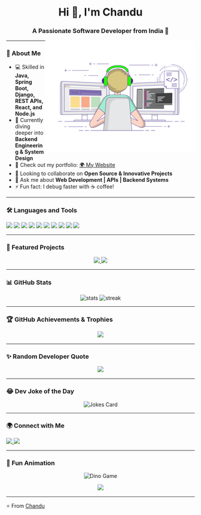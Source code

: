 <!-- Profile README for GitHub -->

<h1 align="center">Hi 👋, I'm Chandu</h1>
<h3 align="center">A Passionate Software Developer from India 🚀</h3>

<img align="right" alt="Coding" width="400" src="https://raw.githubusercontent.com/devSouvik/devSouvik/master/gif3.gif">

---

### 🌟 About Me
- 💻 Skilled in **Java, Spring Boot, Django, REST APIs, React, and Node.js**  
- 🌱 Currently diving deeper into **Backend Engineering & System Design**  
- 🔗 Check out my portfolio: [🌍 My Website](https://chandu-portfolioo.vercel.app/)  
- 👯 Looking to collaborate on **Open Source & Innovative Projects**  
- 💬 Ask me about **Web Development | APIs | Backend Systems**  
- ⚡ Fun fact: I debug faster with ☕ coffee!  

---

### 🛠️ Languages and Tools
<p align="left">
  <img src="https://img.shields.io/badge/-Java-007396?logo=java&logoColor=white&style=for-the-badge" />
  <img src="https://img.shields.io/badge/-Spring-6DB33F?logo=spring&logoColor=white&style=for-the-badge" />
  <img src="https://img.shields.io/badge/-Django-092E20?logo=django&logoColor=white&style=for-the-badge" />
  <img src="https://img.shields.io/badge/-Python-3776AB?logo=python&logoColor=white&style=for-the-badge" />
  <img src="https://img.shields.io/badge/-JavaScript-F7DF1E?logo=javascript&logoColor=black&style=for-the-badge" />
  <img src="https://img.shields.io/badge/-React-61DAFB?logo=react&logoColor=black&style=for-the-badge" />
  <img src="https://img.shields.io/badge/-Node.js-339933?logo=node.js&logoColor=white&style=for-the-badge" />
  <img src="https://img.shields.io/badge/-REST%20API-FF6C37?logo=postman&logoColor=white&style=for-the-badge" />
  <img src="https://img.shields.io/badge/-Git-F05032?logo=git&logoColor=white&style=for-the-badge" />
  <img src="https://img.shields.io/badge/-MongoDB-47A248?logo=mongodb&logoColor=white&style=for-the-badge" />
</p>

---

### 📌 Featured Projects
<p align="center">
  <a href="https://github.com/YOUR_USERNAME/Project1">
    <img src="https://github-readme-stats.vercel.app/api/pin/?username=Chandu00110&repo=django-react-store&theme=tokyonight" />
  </a>
  <a href="https://github.com/YOUR_USERNAME/Project2">
    <img src="https://github-readme-stats.vercel.app/api/pin/?username=Chandu00110&repo=N-Queens&theme=tokyonight" />
  </a>
</p>

---

### 📊 GitHub Stats
<p align="center">
  <img src="https://github-readme-stats.vercel.app/api?username=Chandu00110&show_icons=true&theme=tokyonight" alt="stats" />
  <img src="https://github-readme-streak-stats.herokuapp.com/?user=Chandu00110&theme=tokyonight" alt="streak" />
</p>

---

### 🏆 GitHub Achievements & Trophies
<p align="center">
  <img src="https://github-profile-trophy.vercel.app/?username=Chandu00110&theme=tokyonight&no-frame=true&row=1&column=6" />
</p>

---

### ✨ Random Developer Quote
<p align="center">
  <img src="https://quotes-github-readme.vercel.app/api?type=horizontal&theme=tokyonight" />
</p>

---

### 😂 Dev Joke of the Day
<p align="center">
  <img src="https://readme-jokes.vercel.app/api?theme=tokyonight" alt="Jokes Card" />
</p>

---

### 🌍 Connect with Me
<p align="left">
  <a href="https://linkedin.com/in/chandra-shekhar-pepakayala/" target="_blank">
    <img src="https://img.shields.io/badge/-LinkedIn-0A66C2?logo=linkedin&logoColor=white&style=for-the-badge" />
  </a>
  <a href="mailto:chandrashekharpepakayala@gmail.com">
    <img src="https://img.shields.io/badge/-Gmail-D14836?logo=gmail&logoColor=white&style=for-the-badge" />
  </a>
<!--   <a href="https://twitter.com/YOUR_TWITTER" target="_blank">
    <img src="https://img.shields.io/badge/-Twitter-1DA1F2?logo=twitter&logoColor=white&style=for-the-badge" />
  </a> -->
</p>

---

### 🎉 Fun Animation
<p align="center">
  <img src="https://raw.githubusercontent.com/saadeghi/saadeghi/master/dino.gif" alt="Dino Game" />
</p>

<p align="center">
  <img src="https://raw.githubusercontent.com/abhisheknaiidu/abhisheknaiidu/master/code.gif" width="500" />
</p>

---

⭐️ From [Chandu](https://github.com/Chandu00110)
